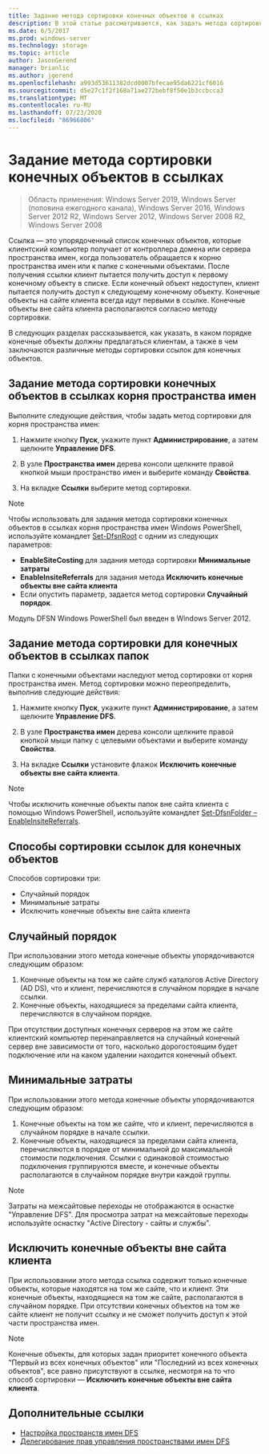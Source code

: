 ```yaml
---
title: Задание метода сортировки конечных объектов в ссылках
description: В этой статье рассматривается, как задать метода сортировки для конечных объектов в ссылках.
ms.date: 6/5/2017
ms.prod: windows-server
ms.technology: storage
ms.topic: article
author: JasonGerend
manager: brianlic
ms.author: jgerend
ms.openlocfilehash: a993d53611382dcd0007bfecae95da6221cf6016
ms.sourcegitcommit: d5e27c1f2f168a71ae272bebf8f50e1b3ccbcca3
ms.translationtype: MT
ms.contentlocale: ru-RU
ms.lasthandoff: 07/23/2020
ms.locfileid: "86966806"
---
```

# <a name="set-the-ordering-method-for-targets-in-referrals"></a>Задание метода сортировки конечных объектов в ссылках

> Область применения: Windows Server 2019, Windows Server (половина ежегодного канала), Windows Server 2016, Windows Server 2012 R2, Windows Server 2012, Windows Server 2008 R2, Windows Server 2008

Ссылка — это упорядоченный список конечных объектов, которые клиентский компьютер получает от контроллера домена или сервера пространства имен, когда пользователь обращается к корню пространства имен или к папке с конечными объектами. После получения ссылки клиент пытается получить доступ к первому конечному объекту в списке. Если конечный объект недоступен, клиент пытается получить доступ к следующему конечному объекту.
Конечные объекты на сайте клиента всегда идут первыми в ссылке. Конечные объекты вне сайта клиента располагаются согласно методу сортировки.

В следующих разделах рассказывается, как указать, в каком порядке конечные объекты должны предлагаться клиентам, а также в чем заключаются различные методы сортировки ссылок для конечных объектов.

## <a name="to-set-the-ordering-method-for-targets-in-namespace-root-referrals"></a>Задание метода сортировки конечных объектов в ссылках корня пространства имен

Выполните следующие действия, чтобы задать метод сортировки для корня пространства имен:

1.  Нажмите кнопку **Пуск**, укажите пункт **Администрирование**, а затем щелкните **Управление DFS**.

2.  В узле **Пространства имен** дерева консоли щелкните правой кнопкой мыши пространство имен и выберите команду **Свойства**.

3.  На вкладке **Ссылки** выберите метод сортировки.

> [!NOTE]
> Чтобы использовать для задания метода сортировки конечных объектов в ссылках корня пространства имен Windows PowerShell, используйте командлет [Set-DfsnRoot](/powershell/module/dfsr/update-dfsrconfigurationfromad?view=win10-ps) с одним из следующих параметров:
>    -   **EnableSiteCosting** для задания метода сортировки **Минимальные затраты**
>    -   **EnableInsiteReferrals** для задания метода **Исключить конечные объекты вне сайта клиента**
>    -   Если опустить параметр, задается метод сортировки **Случайный порядок**.

Модуль DFSN Windows PowerShell был введен в Windows Server 2012.

## <a name="to-set-the-ordering-method-for-targets-in-folder-referrals"></a>Задание метода сортировки для конечных объектов в ссылках папок

Папки с конечными объектами наследуют метод сортировки от корня пространства имен. Метод сортировки можно переопределить, выполнив следующие действия:

1.  Нажмите кнопку **Пуск**, укажите пункт **Администрирование**, а затем щелкните **Управление DFS**.

2.  В узле **Пространства имен** дерева консоли щелкните правой кнопкой мыши папку с целевыми объектами и выберите команду **Свойства**.

3.  На вкладке **Ссылки** установите флажок **Исключить конечные объекты вне сайта клиента**.

> [!NOTE]
> Чтобы исключить конечные объекты папок вне сайта клиента с помощью Windows PowerShell, используйте командлет [Set-DfsnFolder –EnableInsiteReferrals](/powershell/module/dfsr/update-dfsrconfigurationfromad?view=win10-ps).

## <a name="target-referral-ordering-methods"></a>Способы сортировки ссылок для конечных объектов

Способов сортировки три:

-   Случайный порядок
-   Минимальные затраты
-   Исключить конечные объекты вне сайта клиента

## <a name="random-order"></a>Случайный порядок

При использовании этого метода конечные объекты упорядочиваются следующим образом:

1.  Конечные объекты на том же сайте служб каталогов Active Directory (AD DS), что и клиент, перечисляются в случайном порядке в начале ссылки.
2.  Конечные объекты, находящиеся за пределами сайта клиента, перечисляются в случайном порядке.

При отсутствии доступных конечных серверов на этом же сайте клиентский компьютер перенаправляется на случайный конечный сервер вне зависимости от того, насколько дорогостоящим будет подключение или на каком удалении находится конечный объект.

## <a name="lowest-cost"></a>Минимальные затраты

При использовании этого метода конечные объекты упорядочиваются следующим образом:

1.  Конечные объекты на том же сайте, что и клиент, перечисляются в случайном порядке в начале ссылки.
2.  Конечные объекты, находящиеся за пределами сайта клиента, перечисляются в порядке от минимальной до максимальной стоимости подключения. Ссылки с одинаковой стоимостью подключения группируются вместе, и конечные объекты располагаются в случайном порядке внутри каждой группы.

> [!NOTE]
> Затраты на межсайтовые переходы не отображаются в оснастке "Управление DFS". Для просмотра затрат на межсайтовые переходы используйте оснастку "Active Directory - сайты и службы".

## <a name="exclude-targets-outside-of-the-clients-site"></a>Исключить конечные объекты вне сайта клиента

При использовании этого метода ссылка содержит только конечные объекты, которые находятся на том же сайте, что и клиент. Эти конечные объекты, находящиеся на том же сайте, располагаются в случайном порядке. При отсутствии конечных объектов на том же сайте клиент не получит ссылку и не сможет получить доступ к этой части пространства имен.

> [!NOTE]
> Конечные объекты, для которых задан приоритет конечного объекта "Первый из всех конечных объектов" или "Последний из всех конечных объектов", все равно присутствуют в ссылке, несмотря на то что способ сортировки — **Исключить конечные объекты вне сайта клиента**.

## <a name="additional-references"></a>Дополнительные ссылки

-   [Настройка пространств имен DFS](tuning-dfs-namespaces.md)
-   [Делегирование прав управления пространствами имен DFS](delegate-management-permissions-for-dfs-namespaces.md)
